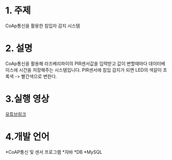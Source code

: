 # 1. 주제
CoAp통신을 활용한 침입자 감지 시스템

# 2. 설명
CoAp통신을 활용해 라즈베리파이의 PIR센서값을 입력받고 값이 변할때마다 데이터베이스에 시간을 저장해주는 시스템입니다.
PIR센서에 침입 감지가 되면 LED의 색갈이 초록색 -> 빨간색으로 변한다.

# 3.실행 영상
[유튜브링크](https://youtu.be/HuQG70XQCPI)

# 4.개발 언어
*CoAP통신 및 센서 프로그램
 *자바
*DB
 *MySQL

